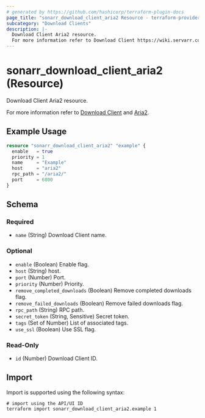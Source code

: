 ```yaml
---
# generated by https://github.com/hashicorp/terraform-plugin-docs
page_title: "sonarr_download_client_aria2 Resource - terraform-provider-sonarr"
subcategory: "Download Clients"
description: |-
  Download Client Aria2 resource.
  For more information refer to Download Client https://wiki.servarr.com/sonarr/settings#download-clients and Aria2 https://wiki.servarr.com/sonarr/supported#aria2.
---
```


# sonarr_download_client_aria2 (Resource)

<!-- subcategory:Download Clients -->Download Client Aria2 resource.
For more information refer to [Download Client](https://wiki.servarr.com/sonarr/settings#download-clients) and [Aria2](https://wiki.servarr.com/sonarr/supported#aria2).

## Example Usage

```terraform
resource "sonarr_download_client_aria2" "example" {
  enable   = true
  priority = 1
  name     = "Example"
  host     = "aria2"
  rpc_path = "/aria2/"
  port     = 6800
}
```

<!-- schema generated by tfplugindocs -->
## Schema

### Required

- `name` (String) Download Client name.

### Optional

- `enable` (Boolean) Enable flag.
- `host` (String) host.
- `port` (Number) Port.
- `priority` (Number) Priority.
- `remove_completed_downloads` (Boolean) Remove completed downloads flag.
- `remove_failed_downloads` (Boolean) Remove failed downloads flag.
- `rpc_path` (String) RPC path.
- `secret_token` (String, Sensitive) Secret token.
- `tags` (Set of Number) List of associated tags.
- `use_ssl` (Boolean) Use SSL flag.

### Read-Only

- `id` (Number) Download Client ID.

## Import

Import is supported using the following syntax:

```shell
# import using the API/UI ID
terraform import sonarr_download_client_aria2.example 1
```
